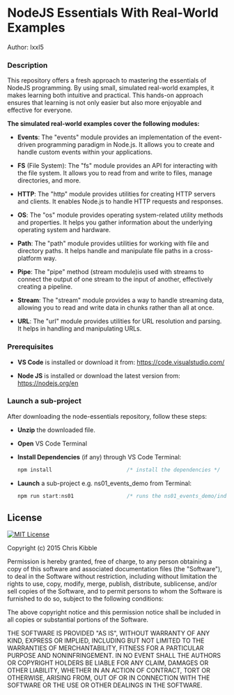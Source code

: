 # NodeJS Essentials With Real-World Examples

Author: IxxI5

### Description

This repository offers a fresh approach to mastering the essentials of NodeJS programming. By using small, simulated real-world examples, it makes learning both intuitive and practical. This hands-on approach ensures that learning is not only easier but also more enjoyable and effective for everyone.

**The simulated real-world examples cover the following modules:**

- **Events**: The "events" module provides an implementation of the event-driven programming paradigm in Node.js. It allows you to create and handle custom events within your applications.

- **FS** (File System): The "fs" module provides an API for interacting with the file system. It allows you to read from and write to files, manage directories, and more.

- **HTTP**: The "http" module provides utilities for creating HTTP servers and clients. It enables Node.js to handle HTTP requests and responses.

- **OS**: The "os" module provides operating system-related utility methods and properties. It helps you gather information about the underlying operating system and hardware.

- **Path**: The "path" module provides utilities for working with file and directory paths. It helps handle and manipulate file paths in a cross-platform way.

- **Pipe**: The "pipe" method (stream module)is used with streams to connect the output of one stream to the input of another, effectively creating a pipeline.

- **Stream**: The "stream" module provides a way to handle streaming data, allowing you to read and write data in chunks rather than all at once.

- **URL**: The "url" module provides utilities for URL resolution and parsing. It helps in handling and manipulating URLs.

### Prerequisites

- **VS Code** is installed or download it from: https://code.visualstudio.com/

- **Node JS** is installed or download the latest version from: https://nodejs.org/en

### Launch a sub-project

After downloading the node-essentials repository, follow these steps:

- **Unzip** the downloaded file.
- **Open** VS Code Terminal
- **Install Dependencies** (if any) through VS Code Terminal:

  ```javascript
  npm install                        /* install the dependencies */
  ```

- **Launch** a sub-project e.g. ns01_events_demo from Terminal:

  ```javascript
  npm run start:ns01                 /* runs the ns01_events_demo/index.js */
  ```

## License

[![MIT License](https://img.shields.io/badge/License-MIT-green.svg)](https://choosealicense.com/licenses/mit/)

Copyright (c) 2015 Chris Kibble

Permission is hereby granted, free of charge, to any person obtaining a copy of this software and associated documentation files (the "Software"), to deal in the Software without restriction, including without limitation the rights to use, copy, modify, merge, publish, distribute, sublicense, and/or sell copies of the Software, and to permit persons to whom the Software is furnished to do so, subject to the following conditions:

The above copyright notice and this permission notice shall be included in all copies or substantial portions of the Software.

THE SOFTWARE IS PROVIDED "AS IS", WITHOUT WARRANTY OF ANY KIND, EXPRESS OR IMPLIED, INCLUDING BUT NOT LIMITED TO THE WARRANTIES OF MERCHANTABILITY, FITNESS FOR A PARTICULAR PURPOSE AND NONINFRINGEMENT. IN NO EVENT SHALL THE AUTHORS OR COPYRIGHT HOLDERS BE LIABLE FOR ANY CLAIM, DAMAGES OR OTHER LIABILITY, WHETHER IN AN ACTION OF CONTRACT, TORT OR OTHERWISE, ARISING FROM, OUT OF OR IN CONNECTION WITH THE SOFTWARE OR THE USE OR OTHER DEALINGS IN THE SOFTWARE.
